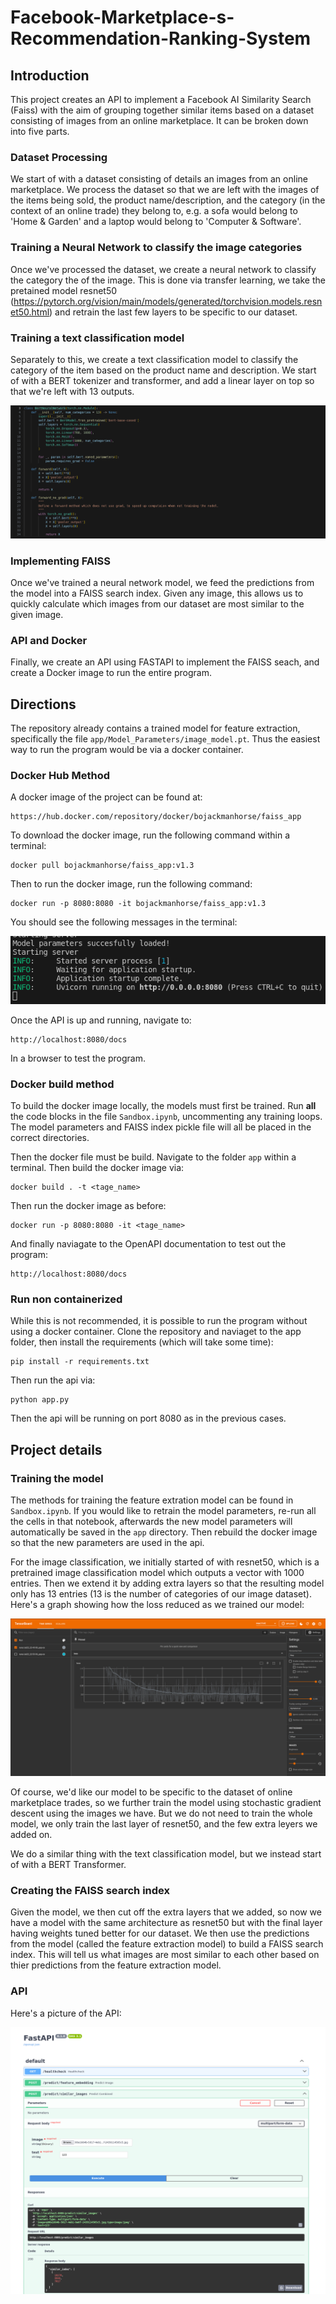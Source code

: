 # Facebook-Marketplace-s-Recommendation-Ranking-System

## Introduction

This project creates an API to implement a Facebook AI Similarity Search (Faiss) with the aim of grouping together similar items based on a dataset consisting of images from an online marketplace. It can be broken down into five parts.

### Dataset Processing

We start of with a dataset consisting of details an images from an online marketplace. We process the dataset so that we are left with the images of the items being sold, the product name/description, and the category (in the context of an online trade) they belong to, e.g. a sofa would belong to 'Home & Garden' and a laptop would belong to 'Computer & Software'.

### Training a Neural Network to classify the image categories

Once we've processed the dataset, we create a neural network to classify the category the of the image. This is done via transfer learning, we take the pretained model resnet50 (https://pytorch.org/vision/main/models/generated/torchvision.models.resnet50.html) and retrain the last few layers to be specific to our dataset.

### Training a text classification model

Separately to this, we create a text classification model to classify the category of the item based on the product name and description. We start of with a BERT tokenizer and transformer, and add a linear layer on top so that we're left with 13 outputs.

![image](Readme_images/Text_Model.png)

### Implementing FAISS

Once we've trained a neural network model, we feed the predictions from the model into a FAISS search index. Given any image, this allows us to quickly calculate which images from our dataset are most similar to the given image.

### API and Docker

Finally, we create an API using FASTAPI to implement the FAISS seach, and create a Docker image to run the entire program.

## Directions

The repository already contains a trained model for feature extraction, specifically the file `app/Model_Parameters/image_model.pt`. Thus the easiest way to run the program would be via a docker container.

### Docker Hub Method

A docker image of the project can be found at:

```
https://hub.docker.com/repository/docker/bojackmanhorse/faiss_app
```

To download the docker image, run the following command within a terminal:

```
docker pull bojackmanhorse/faiss_app:v1.3
```

Then to run the docker image, run the following command:

```
docker run -p 8080:8080 -it bojackmanhorse/faiss_app:v1.3
```

You should see the following messages in the terminal:

![Image](Readme_images/API_message.png)

Once the API is up and running, navigate to:

```
http://localhost:8080/docs
```

In a browser to test the program.

### Docker build method

To build the docker image locally, the models must first be trained. Run **all** the code blocks in the file `Sandbox.ipynb`, uncommenting any training loops. The model parameters and FAISS index pickle file will all be placed in the correct directories.

Then the docker file must be build. Navigate to the folder `app` within a terminal. Then build the docker image via:

```
docker build . -t <tage_name>
```

Then run the docker image as before:

```
docker run -p 8080:8080 -it <tage_name>
```

And finally naviagate to the OpenAPI documentation to test out the program:

```
http://localhost:8080/docs
```

### Run non containerized

While this is not recommended, it is possible to run the program without using a docker container. Clone the repository and naviaget to the app folder, then install the requirements (which will take some time):

```
pip install -r requirements.txt
```

Then run the api via:

```
python app.py
```

Then the api will be running on port 8080 as in the previous cases.

## Project details

### Training the model

The methods for training the feature extration model can be found in `Sandbox.ipynb`. If you would like to retrain the model parameters, re-run all the cells in that notebook, afterwards the new model parameters will automatically be saved in the `app` directory. Then rebuild the docker image so that the new parameters are used in the api.

For the image classification, we initially started of with resnet50, which is a pretrained image classification model which outputs a vector with 1000 entries. Then we extend it by adding extra layers so that the resulting model only has 13 entries (13 is the number of categories of our image dataset). Here's a graph showing how the loss reduced as we trained our model:

![Image](Readme_images/Image_Model_Training.png)

Of course, we'd like our model to be specific to the dataset of online marketplace trades, so we further train the model using stochastic gradient descent using the images we have. But we do not need to train the whole model, we only train the last layer of resnet50, and the few extra leyers we added on.

We do a similar thing with the text classification model, but we instead start of with a BERT Transformer.

### Creating the FAISS search index

Given the model, we then cut off the extra layers that we added, so now we have a model with the same architecture as resnet50 but with the final layer having weights tuned better for our dataset. We then use the predictions from the model (called the feature extraction model) to build a FAISS search index. This will tell us what images are most similar to each other based on thier predictions from the feature extraction model.

### API

Here's a picture of the API:

![Image](Readme_images/API_success.png)